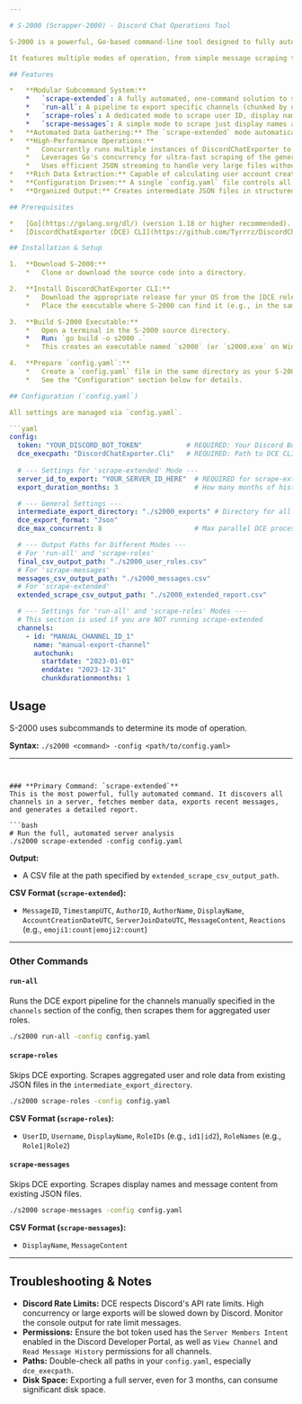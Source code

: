 ```yaml
---

# S-2000 (Scrapper-2000) - Discord Chat Operations Tool

S-2000 is a powerful, Go-based command-line tool designed to fully automate the process of exporting and analyzing Discord chat history using [DiscordChatExporter (DCE)](https://github.com/Tyrrrz/DiscordChatExporter).

It features multiple modes of operation, from simple message scraping to a comprehensive, server-wide analysis that gathers message content, reactions, and detailed sender metadata (including account creation and server join dates).

## Features

*   **Modular Subcommand System:**
    *   `scrape-extended`: A fully automated, one-command solution to scrape all text channels in a server for a recent period, generating a detailed report.
    *   `run-all`: A pipeline to export specific channels (chunked by date) and then scrape aggregated user/role data.
    *   `scrape-roles`: A dedicated mode to scrape user ID, display names, and a complete list of all their roles from existing JSON files.
    *   `scrape-messages`: A simple mode to scrape just display names and message content from existing JSON files.
*   **Automated Data Gathering:** The `scrape-extended` mode automatically discovers all server channels, fetches member data for join dates, and orchestrates the entire export process.
*   **High-Performance Operations:**
    *   Concurrently runs multiple instances of DiscordChatExporter to speed up exports.
    *   Leverages Go's concurrency for ultra-fast scraping of the generated JSON files.
    *   Uses efficient JSON streaming to handle very large files without consuming excessive memory.
*   **Rich Data Extraction:** Capable of calculating user account creation dates from their ID and correlating messages with server join dates.
*   **Configuration Driven:** A single `config.yaml` file controls all settings for all modes.
*   **Organized Output:** Creates intermediate JSON files in structured directories and produces clean, clearly-named final CSV reports.

## Prerequisites

*   [Go](https://golang.org/dl/) (version 1.18 or higher recommended).
*   [DiscordChatExporter (DCE) CLI](https://github.com/Tyrrrz/DiscordChatExporter/releases) executable accessible by the S-2000 program.

## Installation & Setup

1.  **Download S-2000:**
    *   Clone or download the source code into a directory.

2.  **Install DiscordChatExporter CLI:**
    *   Download the appropriate release for your OS from the [DCE releases page](https://github.com/Tyrrrz/DiscordChatExporter/releases).
    *   Place the executable where S-2000 can find it (e.g., in the same directory, or a location in your system's PATH).

3.  **Build S-2000 Executable:**
    *   Open a terminal in the S-2000 source directory.
    *   Run: `go build -o s2000 .`
    *   This creates an executable named `s2000` (or `s2000.exe` on Windows).

4.  **Prepare `config.yaml`:**
    *   Create a `config.yaml` file in the same directory as your S-2000 executable.
    *   See the "Configuration" section below for details.

## Configuration (`config.yaml`)

All settings are managed via `config.yaml`.

```yaml
config:
  token: "YOUR_DISCORD_BOT_TOKEN"           # REQUIRED: Your Discord Bot Token
  dce_execpath: "DiscordChatExporter.Cli"   # REQUIRED: Path to DCE CLI executable
  
  # --- Settings for 'scrape-extended' Mode ---
  server_id_to_export: "YOUR_SERVER_ID_HERE"  # REQUIRED for scrape-extended
  export_duration_months: 3                   # How many months of history to fetch

  # --- General Settings ---
  intermediate_export_directory: "./s2000_exports" # Directory for all intermediate JSON files
  dce_export_format: "Json"
  dce_max_concurrent: 8                       # Max parallel DCE processes (adjust based on CPU)

  # --- Output Paths for Different Modes ---
  # For 'run-all' and 'scrape-roles'
  final_csv_output_path: "./s2000_user_roles.csv"
  # For 'scrape-messages'
  messages_csv_output_path: "./s2000_messages.csv"
  # For 'scrape-extended'
  extended_scrape_csv_output_path: "./s2000_extended_report.csv"

  # --- Settings for 'run-all' and 'scrape-roles' Modes ---
  # This section is used if you are NOT running scrape-extended
  channels:
    - id: "MANUAL_CHANNEL_ID_1"
      name: "manual-export-channel"
      autochunk:
        startdate: "2023-01-01"
        enddate: "2023-12-31"
        chunkdurationmonths: 1
```

## Usage

S-2000 uses subcommands to determine its mode of operation.

**Syntax:**
`./s2000 <command> -config <path/to/config.yaml>`

---
```


### **Primary Command: `scrape-extended`**
This is the most powerful, fully automated command. It discovers all channels in a server, fetches member data, exports recent messages, and generates a detailed report.

```bash
# Run the full, automated server analysis
./s2000 scrape-extended -config config.yaml
```

**Output:**
*   A CSV file at the path specified by `extended_scrape_csv_output_path`.

**CSV Format (`scrape-extended`):**
*   `MessageID`, `TimestampUTC`, `AuthorID`, `AuthorName`, `DisplayName`, `AccountCreationDateUTC`, `ServerJoinDateUTC`, `MessageContent`, `Reactions` (e.g., `emoji1:count|emoji2:count`)

---

### Other Commands

#### `run-all`
Runs the DCE export pipeline for the channels manually specified in the `channels` section of the config, then scrapes them for aggregated user roles.

```bash
./s2000 run-all -config config.yaml
```

#### `scrape-roles`
Skips DCE exporting. Scrapes aggregated user and role data from existing JSON files in the `intermediate_export_directory`.

```bash
./s2000 scrape-roles -config config.yaml
```
**CSV Format (`scrape-roles`):**
*   `UserID`, `Username`, `DisplayName`, `RoleIDs` (e.g., `id1|id2`), `RoleNames` (e.g., `Role1|Role2`)

#### `scrape-messages`
Skips DCE exporting. Scrapes display names and message content from existing JSON files.

```bash
./s2000 scrape-messages -config config.yaml
```
**CSV Format (`scrape-messages`):**
*   `DisplayName`, `MessageContent`

---

## Troubleshooting & Notes

*   **Discord Rate Limits:** DCE respects Discord's API rate limits. High concurrency or large exports will be slowed down by Discord. Monitor the console output for rate limit messages.
*   **Permissions:** Ensure the bot token used has the `Server Members Intent` enabled in the Discord Developer Portal, as well as `View Channel` and `Read Message History` permissions for all channels.
*   **Paths:** Double-check all paths in your `config.yaml`, especially `dce_execpath`.
*   **Disk Space:** Exporting a full server, even for 3 months, can consume significant disk space.



```
